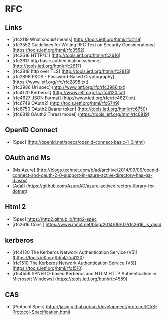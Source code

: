 # RFC

## Links

* [rfc2119 What *should* means]                (http://tools.ietf.org/html/rfc2119)
* [rfc3552 Guidelines for Writing RFC Text on Security Considerations] (https://tools.ietf.org/html/rfc3552)
* [rfc2616 HTTP/1.1]                           (http://tools.ietf.org/html/rfc2616)
* [rfc2617 http basic authentication scheme]   (http://tools.ietf.org/html/rfc2617)
* [rfc2818 http over TLS]                      (http://tools.ietf.org/html/rfc2818)
* [rfc2898 PKCS - Password-Based Cryptography] (https://www.ietf.org/rfc/rfc2898.txt)
* [rfc3986 Uri spec]                           (http://www.ietf.org/rfc/rfc3986.txt)
* [rfc4120 Kerberos]                           (http://www.ietf.org/rfc/rfc4120.txt)
* [rfc4627 JSON Format]                        (http://www.ietf.org/rfc/rfc4627.txt)
* [rfc6749 OAuth2]                             (http://tools.ietf.org/html/rfc6749)
* [rfc6750 OAuth2 Bearer token]                (http://tools.ietf.org/html/rfc6750)
* [rfc6819 OAuth2 Threat model]                (https://tools.ietf.org/html/rfc6819)

## OpenID Connect 

* [Spec] (http://openid.net/specs/openid-connect-basic-1_0.html)

## OAuth and Ms

* [Ms Azure]  (http://blogs.technet.com/b/ad/archive/2014/09/09/openid-connect-and-oauth-2-0-support-in-azure-active-directory-has-ga-d.aspx)
* [Adal]      (https://github.com/AzureAD/azure-activedirectory-library-for-dotnet)

## Html 2

* [Spec] https://http2.github.io/http2-spec
* [rfc2616 Cons ] https://www.mnot.net/blog/2014/06/07/rfc2616_is_dead

## kerberos 

* [rfc4120 The Kerberos Network Authentication Service (V5)] (https://tools.ietf.org/html/rfc4120)
* [rfc1510 The Kerberos Network Authentication Service (V5)] (https://tools.ietf.org/html/rfc1510)
* [rfc4559 SPNEGO-based Kerberos and NTLM HTTP Authentication in Microsoft Windows] (https://tools.ietf.org/html/rfc4559)

## CAS

* [Protocol Spec] (http://jasig.github.io/cas/development/protocol/CAS-Protocol-Specification.html)



